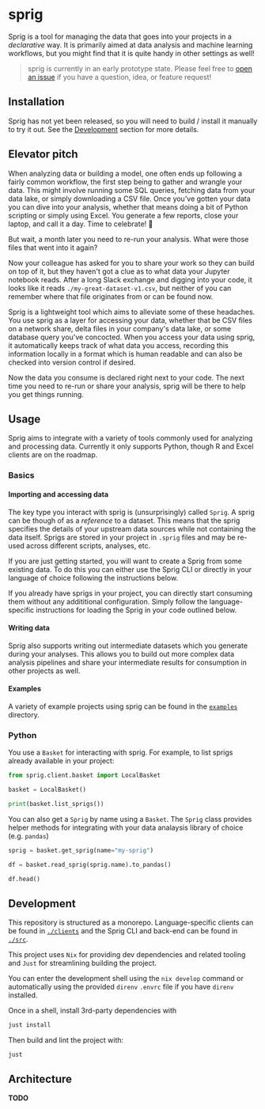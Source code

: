 # sprig

Sprig is a tool for managing the data that goes into your projects in a
_declarative_ way. It is primarily aimed at data analysis and machine learning
workflows, but you might find that it is quite handy in other settings as well!

> sprig is currently in an early prototype state. Please feel free to [open an
> issue](https://github.com/dorranh/sprig/issues/new) if you have a question,
> idea, or feature request!

## Installation

Sprig has not yet been released, so you will need to build / install it manually
to try it out. See the [Development](#development) section for more details.

## Elevator pitch

When analyzing data or building a model, one often ends up following a fairly
common workflow, the first step being to gather and wrangle your data. This
might involve running some SQL queries, fetching data from your data lake, or
simply downloading a CSV file. Once you've gotten your data you can dive into
your analysis, whether that means doing a bit of Python scripting or simply
using Excel. You generate a few reports, close your laptop, and call it a day.
Time to celebrate! 🍻

But wait, a month later you need to re-run your analysis. What were those files
that went into it again?

Now your colleague has asked for you to share your work so they can build on top
of it, but they haven't got a clue as to what data your Jupyter notebook reads.
After a long Slack exchange and digging into your code, it looks like it reads
`./my-great-dataset-v1.csv`, but neither of you can remember where that file
originates from or can be found now.

Sprig is a lightweight tool which aims to alleviate some of these headaches. You
use sprig as a layer for accessing your data, whether that be CSV files on a
network share, delta files in your company's data lake, or some database query
you've concocted. When you access your data using sprig, it automatically keeps
track of what data you access, recording this information locally in a format
which is human readable and can also be checked into version control if desired.

Now the data you consume is declared right next to your code. The next time you
need to re-run or share your analysis, sprig will be there to help you get
things running.

## Usage

Sprig aims to integrate with a variety of tools commonly used for analyzing and
processing data. Currently it only supports Python, though R and Excel clients
are on the roadmap.

### Basics

#### Importing and accessing data

The key type you interact with sprig is (unsurprisingly) called `Sprig`. A sprig
can be though of as a *reference* to a dataset. This means that the sprig
specifies the details of your upstream data sources while not containing the
data itself. Sprigs are stored in your project in `.sprig` files and may be
re-used across different scripts, analyses, etc.

If you are just getting started, you will want to create a Sprig from some
existing data. To do this you can either use the Sprig CLI or directly in your
language of choice following the instructions below.

If you already have sprigs in your project, you can directly start consuming
them without any addititional configuration. Simply follow the language-specific
instructions for loading the Sprig in your code outlined below.

#### Writing data

Sprig also supports writing out intermediate datasets which you generate during
your analyses. This allows you to build out more complex data analysis pipelines
and share your intermediate results for consumption in other projects as well.

#### Examples

A variety of example projects using sprig can be found in the [`examples`](./examples/) directory.

### Python

You use a `Basket` for interacting with sprig. For example, to list sprigs
already available in your project:

```python
from sprig.client.basket import LocalBasket

basket = LocalBasket()

print(basket.list_sprigs())
```

You can also get a `Sprig` by name using a `Basket`. The `Sprig` class provides
helper methods for integrating with your data analaysis library of choice (e.g.
`pandas`)

```python
sprig = basket.get_sprig(name="my-sprig")

df = basket.read_sprig(sprig.name).to_pandas()

df.head()
```

## Development

This repository is structured as a monorepo. Language-specific clients can be
found in [`./clients`](./clients) and the Sprig CLI and back-end can be found in
[`./src`](./src).

This project uses `Nix` for providing dev dependencies and related tooling and
`Just` for streamlining building the project.

You can enter the development shell using the `nix develop` command or
automatically using the provided `direnv` `.envrc` file if you have `direnv`
installed.

Once in a shell, install 3rd-party dependencies with

```sh
just install
```

Then build and lint the project with:

```
just
```

## Architecture

**TODO**
